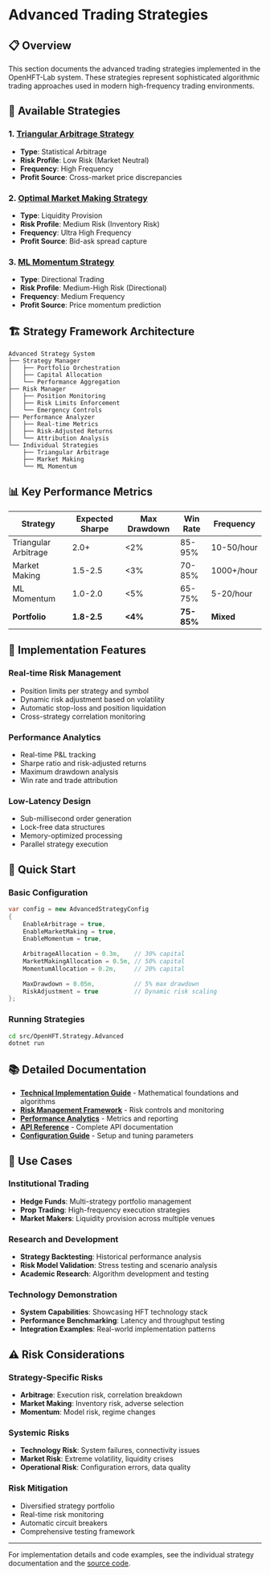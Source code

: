 # Advanced Trading Strategies

## 📋 Overview

This section documents the advanced trading strategies implemented in the OpenHFT-Lab system. These strategies represent sophisticated algorithmic trading approaches used in modern high-frequency trading environments.

## 🎯 Available Strategies

### 1. [Triangular Arbitrage Strategy](./triangular-arbitrage.md)
- **Type**: Statistical Arbitrage
- **Risk Profile**: Low Risk (Market Neutral)
- **Frequency**: High Frequency
- **Profit Source**: Cross-market price discrepancies

### 2. [Optimal Market Making Strategy](./market-making.md)
- **Type**: Liquidity Provision
- **Risk Profile**: Medium Risk (Inventory Risk)
- **Frequency**: Ultra High Frequency
- **Profit Source**: Bid-ask spread capture

### 3. [ML Momentum Strategy](./ml-momentum.md)
- **Type**: Directional Trading
- **Risk Profile**: Medium-High Risk (Directional)
- **Frequency**: Medium Frequency
- **Profit Source**: Price momentum prediction

## 🏗️ Strategy Framework Architecture

```
Advanced Strategy System
├── Strategy Manager
│   ├── Portfolio Orchestration
│   ├── Capital Allocation
│   └── Performance Aggregation
├── Risk Manager
│   ├── Position Monitoring
│   ├── Risk Limits Enforcement
│   └── Emergency Controls
├── Performance Analyzer
│   ├── Real-time Metrics
│   ├── Risk-Adjusted Returns
│   └── Attribution Analysis
└── Individual Strategies
    ├── Triangular Arbitrage
    ├── Market Making
    └── ML Momentum
```

## 📊 Key Performance Metrics

| Strategy | Expected Sharpe | Max Drawdown | Win Rate | Frequency |
|----------|----------------|--------------|----------|-----------|
| Triangular Arbitrage | 2.0+ | <2% | 85-95% | 10-50/hour |
| Market Making | 1.5-2.5 | <3% | 70-85% | 1000+/hour |
| ML Momentum | 1.0-2.0 | <5% | 65-75% | 5-20/hour |
| **Portfolio** | **1.8-2.5** | **<4%** | **75-85%** | **Mixed** |

## 🔧 Implementation Features

### Real-time Risk Management
- Position limits per strategy and symbol
- Dynamic risk adjustment based on volatility
- Automatic stop-loss and position liquidation
- Cross-strategy correlation monitoring

### Performance Analytics
- Real-time P&L tracking
- Sharpe ratio and risk-adjusted returns
- Maximum drawdown analysis
- Win rate and trade attribution

### Low-Latency Design
- Sub-millisecond order generation
- Lock-free data structures
- Memory-optimized processing
- Parallel strategy execution

## 🚀 Quick Start

### Basic Configuration
```csharp
var config = new AdvancedStrategyConfig
{
    EnableArbitrage = true,
    EnableMarketMaking = true,
    EnableMomentum = true,
    
    ArbitrageAllocation = 0.3m,    // 30% capital
    MarketMakingAllocation = 0.5m, // 50% capital
    MomentumAllocation = 0.2m,     // 20% capital
    
    MaxDrawdown = 0.05m,           // 5% max drawdown
    RiskAdjustment = true          // Dynamic risk scaling
};
```

### Running Strategies
```bash
cd src/OpenHFT.Strategy.Advanced
dotnet run
```

## 📚 Detailed Documentation

- **[Technical Implementation Guide](./technical-guide.md)** - Mathematical foundations and algorithms
- **[Risk Management Framework](./risk-management.md)** - Risk controls and monitoring
- **[Performance Analytics](./performance-analytics.md)** - Metrics and reporting
- **[API Reference](./api-reference.md)** - Complete API documentation
- **[Configuration Guide](./configuration.md)** - Setup and tuning parameters

## 🎯 Use Cases

### Institutional Trading
- **Hedge Funds**: Multi-strategy portfolio management
- **Prop Trading**: High-frequency execution strategies
- **Market Makers**: Liquidity provision across multiple venues

### Research and Development
- **Strategy Backtesting**: Historical performance analysis
- **Risk Model Validation**: Stress testing and scenario analysis
- **Academic Research**: Algorithm development and testing

### Technology Demonstration
- **System Capabilities**: Showcasing HFT technology stack
- **Performance Benchmarking**: Latency and throughput testing
- **Integration Examples**: Real-world implementation patterns

## ⚠️ Risk Considerations

### Strategy-Specific Risks
- **Arbitrage**: Execution risk, correlation breakdown
- **Market Making**: Inventory risk, adverse selection
- **Momentum**: Model risk, regime changes

### Systemic Risks
- **Technology Risk**: System failures, connectivity issues
- **Market Risk**: Extreme volatility, liquidity crises
- **Operational Risk**: Configuration errors, data quality

### Risk Mitigation
- Diversified strategy portfolio
- Real-time risk monitoring
- Automatic circuit breakers
- Comprehensive testing framework

---

For implementation details and code examples, see the individual strategy documentation and the [source code](../../src/OpenHFT.Strategy.Advanced/).
